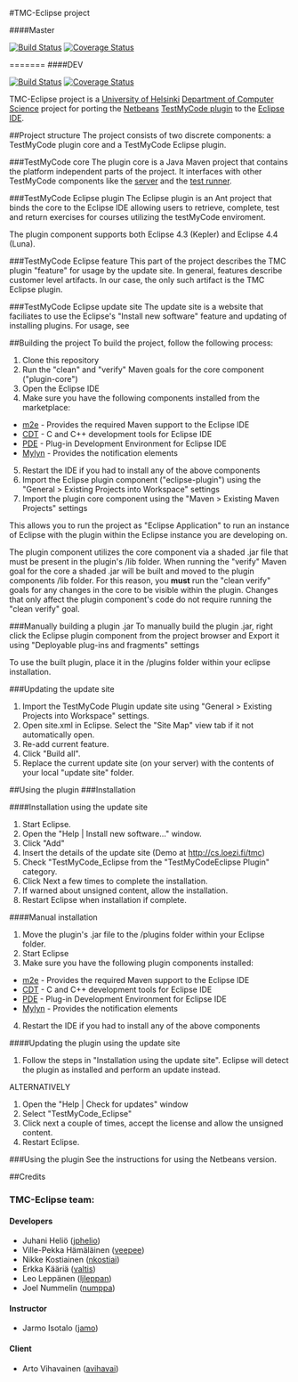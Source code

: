 #TMC-Eclipse project

####Master  

[![Build Status](https://travis-ci.org/tmc-eclipse/tmc-eclipse.svg?branch=master)](https://travis-ci.org/tmc-eclipse/tmc-eclipse)
[![Coverage Status](https://coveralls.io/repos/tmc-eclipse/tmc-eclipse/badge.png?branch=master)](https://coveralls.io/r/tmc-eclipse/tmc-eclipse?branch=master)

=======
####DEV  

[![Build Status](https://travis-ci.org/tmc-eclipse/tmc-eclipse.svg?branch=DEV)](https://travis-ci.org/tmc-eclipse/tmc-eclipse)
[![Coverage Status](https://coveralls.io/repos/tmc-eclipse/tmc-eclipse/badge.png?branch=DEV)](https://coveralls.io/r/tmc-eclipse/tmc-eclipse?branch=DEV)

TMC-Eclipse project is a [University of Helsinki](http://helsinki.fi/university) [Department of Computer Science](http://cs.helsinki.fi) project for porting the [Netbeans](https://netbeans.org/) [TestMyCode plugin](https://github.com/testmycode/tmc-netbeans) to the [Eclipse IDE](http://www.eclipse.org/).

##Project structure
The project consists of two discrete components: a TestMyCode plugin core and a TestMyCode Eclipse plugin.

###TestMyCode core
The plugin core is a Java Maven project that contains the platform independent parts of the project. It interfaces with other TestMyCode components like the [server](https://github.com/testmycode/tmc-server) and the [test runner](https://github.com/testmycode/tmc-junit-runner).

###TestMyCode Eclipse plugin
The Eclipse plugin is an Ant project that binds the core to the Eclipse IDE allowing users to retrieve, complete, test and return exercises for courses utilizing the testMyCode enviroment.

The plugin component supports both Eclipse 4.3 (Kepler) and Eclipse 4.4 (Luna).

###TestMyCode Eclipse feature
This part of the project describes the TMC plugin "feature" for usage by the update site. In general, features describe customer level artifacts. In our case, the only such artifact is the TMC Eclipse plugin.

###TestMyCode Eclipse update site
The update site is a website that faciliates to use the Eclipse's "Install new software" feature and updating of installing plugins. For usage, see 

##Building the project
To build the project, follow the following process:

1. Clone this repository
2. Run the "clean" and "verify" Maven goals for the core component ("plugin-core")
3. Open the Eclipse IDE
4. Make sure you have the following components installed from the marketplace:
 * [m2e](https://www.eclipse.org/m2e/) - Provides the required Maven support to the Eclipse IDE
 * [CDT](https://www.eclipse.org/cdt/) - C and C++ development tools for Eclipse IDE
 * [PDE](https://www.eclipse.org/pde/) - Plug-in Development Environment for Eclipse IDE
 * [Mylyn](http://www.eclipse.org/mylyn/) - Provides the notification elements
5. Restart the IDE if you had to install any of the above components
6. Import the Eclipse plugin component ("eclipse-plugin") using the "General > Existing Projects into Workspace" settings
7. Import the plugin core component using the "Maven > Existing Maven Projects" settings

This allows you to run the project as "Eclipse Application" to run an instance of Eclipse with the plugin within the Eclipse instance you are developing on.

The plugin component utilizes the core component via a shaded .jar file that must be present in the plugin's /lib folder. When running the "verify" Maven goal for the core a shaded .jar will be built and moved to the plugin components /lib folder. For this reason, you **must** run the "clean verify" goals for any changes in the core to be visible within the plugin. Changes that only affect the plugin component's code do not require running the "clean verify" goal.

###Manually building a plugin .jar
To manually build the plugin .jar, right click the Eclipse plugin component from the project browser and Export it using "Deployable plug-ins and fragments" settings

To use the built plugin, place it in the /plugins folder within your eclipse installation.

###Updating the update site
1. Import the TestMyCode Plugin update site using "General > Existing Projects into Workspace" settings.
2. Open site.xml in Eclipse. Select the "Site Map" view tab if it not automatically open.
3. Re-add current feature.
4. Click "Build all".
5. Replace the current update site (on your server) with the contents of your local "update site" folder.

##Using the plugin
###Installation

####Installation using the update site
1. Start Eclipse.
2. Open the "Help | Install new software..." window.
3. Click "Add"
4. Insert the details of the update site (Demo at http://cs.loezi.fi/tmc)
5. Check "TestMyCode_Eclipse from the "TestMyCodeEclipse Plugin" category.
6. Click Next a few times to complete the installation.
7. If warned about unsigned content, allow the installation.
8. Restart Eclipse when installation if complete.

####Manual installation
1. Move the plugin's .jar file to the /plugins folder within your Eclipse folder.
2. Start Eclipse
3. Make sure you have the following plugin components installed:
 * [m2e](https://www.eclipse.org/m2e/) - Provides the required Maven support to the Eclipse IDE
 * [CDT](https://www.eclipse.org/cdt/) - C and C++ development tools for Eclipse IDE
 * [PDE](https://www.eclipse.org/pde/) - Plug-in Development Environment for Eclipse IDE
 * [Mylyn](http://www.eclipse.org/mylyn/) - Provides the notification elements
4. Restart the IDE if you had to install any of the above components

####Updating the plugin using the update site
1. Follow the steps in "Installation using the update site". Eclipse will detect the plugin as installed and perform an update instead.

ALTERNATIVELY

1. Open the "Help | Check for updates" window
2. Select "TestMyCode_Eclipse"
3. Click next a couple of times, accept the license and allow the unsigned content.
4. Restart Eclipse.

###Using the plugin
See the instructions for using the Netbeans version.

##Credits
### TMC-Eclipse team:

#### Developers

* Juhani Heliö ([jphelio](https://github.com/jphelio))
* Ville-Pekka Hämäläinen ([veepee](https://github.com/veepee))
* Nikke Kostiainen ([nkostiai](https://github.com/nkostiai))
* Erkka Kääriä ([valtis](https://github.com/valtis))
* Leo Leppänen ([ljleppan](https://github.com/ljleppan/))
* Joel Nummelin ([numppa](https://github.com/numppa))

#### Instructor

* Jarmo Isotalo ([jamo](https://github.com/jamo))

#### Client

* Arto Vihavainen ([avihavai](https://github.com/avihavai))
